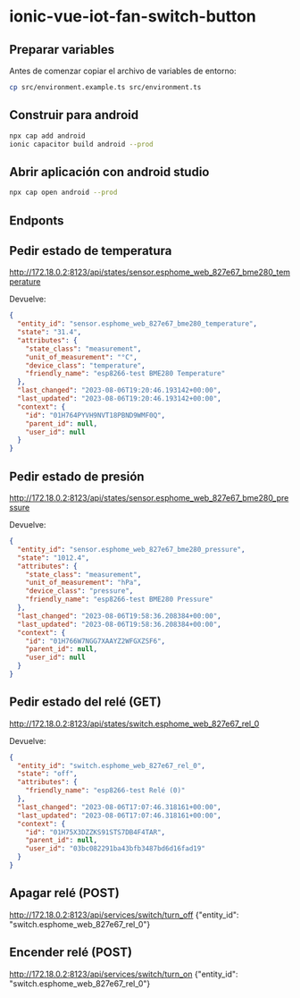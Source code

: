 # ionic-vue-iot-fan-switch-button

## Preparar variables

Antes de comenzar copiar el archivo de variables de entorno:

```bash
cp src/environment.example.ts src/environment.ts
```

## Construir para android

```bash
npx cap add android
ionic capacitor build android --prod
```

## Abrir aplicación con android studio

```bash
npx cap open android --prod
```

## Endponts

## Pedir estado de temperatura

http://172.18.0.2:8123/api/states/sensor.esphome_web_827e67_bme280_temperature

Devuelve:

```json
{
  "entity_id": "sensor.esphome_web_827e67_bme280_temperature",
  "state": "31.4",
  "attributes": {
    "state_class": "measurement",
    "unit_of_measurement": "°C",
    "device_class": "temperature",
    "friendly_name": "esp8266-test BME280 Temperature"
  },
  "last_changed": "2023-08-06T19:20:46.193142+00:00",
  "last_updated": "2023-08-06T19:20:46.193142+00:00",
  "context": {
    "id": "01H764PYVH9NVT18PBND9WMF0Q",
    "parent_id": null,
    "user_id": null
  }
}
```

## Pedir estado de presión

http://172.18.0.2:8123/api/states/sensor.esphome_web_827e67_bme280_pressure

Devuelve:

```json
{
  "entity_id": "sensor.esphome_web_827e67_bme280_pressure",
  "state": "1012.4",
  "attributes": {
    "state_class": "measurement",
    "unit_of_measurement": "hPa",
    "device_class": "pressure",
    "friendly_name": "esp8266-test BME280 Pressure"
  },
  "last_changed": "2023-08-06T19:58:36.208384+00:00",
  "last_updated": "2023-08-06T19:58:36.208384+00:00",
  "context": {
    "id": "01H766W7NGG7XAAYZ2WFGXZSF6",
    "parent_id": null,
    "user_id": null
  }
}
```

## Pedir estado del relé (GET)

http://172.18.0.2:8123/api/states/switch.esphome_web_827e67_rel_0

Devuelve:

```json
{
  "entity_id": "switch.esphome_web_827e67_rel_0",
  "state": "off",
  "attributes": {
    "friendly_name": "esp8266-test Relé (0)"
  },
  "last_changed": "2023-08-06T17:07:46.318161+00:00",
  "last_updated": "2023-08-06T17:07:46.318161+00:00",
  "context": {
    "id": "01H75X3DZZKS91STS7DB4F4TAR",
    "parent_id": null,
    "user_id": "03bc082291ba43bfb3487bd6d16fad19"
  }
}
```

## Apagar relé (POST)

http://172.18.0.2:8123/api/services/switch/turn_off
{"entity_id": "switch.esphome_web_827e67_rel_0"}

## Encender relé (POST)

http://172.18.0.2:8123/api/services/switch/turn_on
{"entity_id": "switch.esphome_web_827e67_rel_0"}
